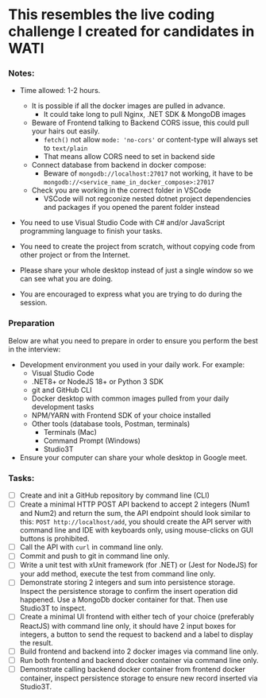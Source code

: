 # This resembles the live coding challenge I created for candidates in WATI

### Notes:
- Time allowed: 1-2 hours. 
    - It is possible if all the docker images are pulled in advance.  
        - It could take long to pull Nginx, .NET SDK & MongoDB images
    - Beware of Frontend talking to Backend CORS issue, this could pull your hairs out easily.
        - `fetch()` not allow `mode: 'no-cors'` or content-type will always set to `text/plain`
        - That means allow CORS need to set in backend side
    - Connect database from backend in docker compose:
        - Beware of `mongodb://localhost:27017` not working, it have to be `mongodb://<service_name_in_docker_compose>:27017`
    - Check you are working in the correct folder in VSCode
        - VSCode will not regconize nested dotnet project dependencies and packages if you opened the parent folder instead
        
- You need to use Visual Studio Code with C# and/or JavaScript programming language to finish your tasks.
- You need to create the project from scratch, without copying code from other project or from the Internet.
- Please share your whole desktop instead of just a single window so we can see what you are doing.
- You are encouraged to express what you are trying to do during the session.

### Preparation

Below are what you need to prepare in order to ensure you perform the best in the interview:

- Development environment you used in your daily work. For example:
    - Visual Studio Code
    - .NET8+ or NodeJS 18+ or Python 3 SDK
    - git and GitHub CLI
    - Docker desktop with common images pulled from your daily development tasks
    - NPM/YARN with Frontend SDK of your choice installed
    - Other tools (database tools, Postman, terminals)
        - Terminals (Mac)
        - Command Prompt (Windows)
        - Studio3T
- Ensure your computer can share your whole desktop in Google meet.

### Tasks:

- [ ]  Create and init a GitHub repository by command line (CLI)
- [ ]  Create a minimal HTTP POST API backend to accept 2 integers (Num1 and Num2) and return the sum, the API endpoint should look similar to this: `POST http://localhost/add`, you should create the API server with command line and IDE with keyboards only, using mouse-clicks on GUI buttons is prohibited.
- [ ]  Call the API with `curl` in command line only.
- [ ]  Commit and push to git in command line only.
- [ ]  Write a unit test with xUnit framework (for .NET) or (Jest for NodeJS) for your add method, execute the test from command line only.
- [ ]  Demonstrate storing 2 integers and sum into persistence storage. 
Inspect the persistence storage to confirm the insert operation did happened.
Use a MongoDb docker container for that. Then use Studio3T to inspect.
- [ ]  Create a minimal UI frontend with either tech of your choice (preferably ReactJS) with command line only, it should have 2 input boxes for integers, a button to send the request to backend and a label to display the result.
- [ ]  Build frontend and backend into 2 docker images via command line only.
- [ ]  Run both frontend and backend docker container via command line only.
- [ ]  Demonstrate calling backend docker container from frontend docker container, inspect persistence storage to ensure new record inserted via Studio3T.